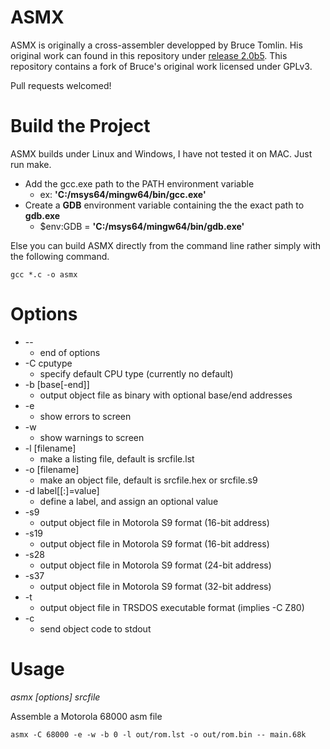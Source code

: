# ASMX
ASMX is originally a cross-assembler developped by Bruce Tomlin. His original work can found in this repository under [release 2.0b5](https://github.com/db-electronics/asmx/releases/tag/2.0b5). This repository contains a fork of Bruce's original work licensed under GPLv3.

Pull requests welcomed!

# Build the Project
ASMX builds under Linux and Windows, I have not tested it on MAC. Just run make.
* Add the gcc.exe path to the PATH environment variable
    * ex: __'C:/msys64/mingw64/bin/gcc.exe'__
* Create a __GDB__ environment variable containing the the exact path to __gdb.exe__
    * $env:GDB = __'C:/msys64/mingw64/bin/gdb.exe'__

Else you can build ASMX directly from the command line rather simply with the following command.
```
gcc *.c -o asmx
```
# Options
* --                  
    * end of options
* -C cputype          
    * specify default CPU type (currently no default)
* -b [base[-end]]
    * output object file as binary with optional base/end addresses
* -e
    * show errors to screen
* -w                  
    * show warnings to screen
* -l [filename]       
    * make a listing file, default is srcfile.lst
* -o [filename]       
    * make an object file, default is srcfile.hex or srcfile.s9
* -d label[[:]=value] 
    * define a label, and assign an optional value
* -s9
    * output object file in Motorola S9 format (16-bit address)
* -s19                
    * output object file in Motorola S9 format (16-bit address)
* -s28
    * output object file in Motorola S9 format (24-bit address)
* -s37
    * output object file in Motorola S9 format (32-bit address)
* -t                  
    * output object file in TRSDOS executable format (implies -C Z80)
* -c                  
    * send object code to stdout

# Usage
*asmx [options] srcfile*

Assemble a Motorola 68000 asm file
```
asmx -C 68000 -e -w -b 0 -l out/rom.lst -o out/rom.bin -- main.68k
```
